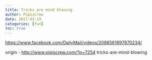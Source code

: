 ```yaml
---
title: Tricks are mind blowing
author: PipisCrew
date: 2017-03-19
categories: [fun]
toc: true
---
```


https://www.facebook.com/DailyMail/videos/2088561697870234/

origin - http://www.pipiscrew.com/?p=7254 tricks-are-mind-blowing
